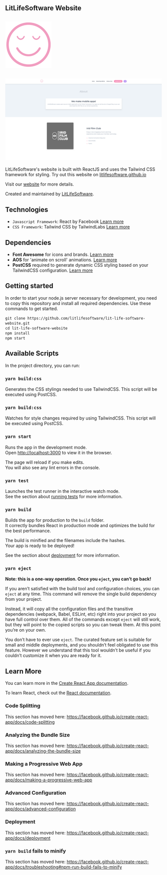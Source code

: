 ## LitLifeSoftware Website
## ![smiley icon](src/assets/img/smiley-icon-512px-1.png "Website Icon")
## ![Screenshot](src/assets/screenshots/LitLife_Website_Screenshot.png "Screenshot")

LitLifeSoftware's website is built with ReactJS and uses the Tailwind CSS framework for styling. Try out this website on [litlifesoftware.github.io](https://litlifesoftware.github.io)

Visit our [website](https://litlifesoftware.github.io) for more details.

Created and maintained by [LitLifeSoftware](https://litlifesoftware.github.io/).

## Technologies

- ``Javascript Framework``: React by Facebook [Learn more](http://localhost:3000)
- ``CSS Framework``: Tailwind CSS by TailwindLabs [Learn more](https://github.com/tailwindlabs/tailwindcss)

## Dependencies

- **Font Awesome** for icons and brands. [Learn more](https://www.npmjs.com/package/font-awesome)
- **AOS** for 'animate on scroll' animations. [Learn more](https://www.npmjs.com/package/aos)
- **PostCSS** required to generate dynamic CSS styling based on your TailwindCSS configuration. [Learn more](https://www.npmjs.com/package/postcss)

## Getting started

In order to start your node.js server necessary for development, you need to
copy this repository and install all required dependencies. Use these
commands to get started.

```
git clone https://github.com/litlifesoftware/lit-life-software-website.git
cd lit-life-software-website
npm install
npm start
```

## Available Scripts

In the project directory, you can run:

### `yarn build:css`

Generates the CSS stylings needed to use TailwindCSS. This script will be executed using PostCSS.

### `yarn build:css`

Watches for style changes required by using TailwindCSS. This script will be executed using PostCSS.

### `yarn start`

Runs the app in the development mode.<br />
Open [http://localhost:3000](http://localhost:3000) to view it in the browser.

The page will reload if you make edits.<br />
You will also see any lint errors in the console.

### `yarn test`

Launches the test runner in the interactive watch mode.<br />
See the section about [running tests](https://facebook.github.io/create-react-app/docs/running-tests) for more information.

### `yarn build`

Builds the app for production to the `build` folder.<br />
It correctly bundles React in production mode and optimizes the build for the best performance.

The build is minified and the filenames include the hashes.<br />
Your app is ready to be deployed!

See the section about [deployment](https://facebook.github.io/create-react-app/docs/deployment) for more information.

### `yarn eject`

**Note: this is a one-way operation. Once you `eject`, you can’t go back!**

If you aren’t satisfied with the build tool and configuration choices, you can `eject` at any time. This command will remove the single build dependency from your project.

Instead, it will copy all the configuration files and the transitive dependencies (webpack, Babel, ESLint, etc) right into your project so you have full control over them. All of the commands except `eject` will still work, but they will point to the copied scripts so you can tweak them. At this point you’re on your own.

You don’t have to ever use `eject`. The curated feature set is suitable for small and middle deployments, and you shouldn’t feel obligated to use this feature. However we understand that this tool wouldn’t be useful if you couldn’t customize it when you are ready for it.

## Learn More

You can learn more in the [Create React App documentation](https://facebook.github.io/create-react-app/docs/getting-started).

To learn React, check out the [React documentation](https://reactjs.org/).

### Code Splitting

This section has moved here: https://facebook.github.io/create-react-app/docs/code-splitting

### Analyzing the Bundle Size

This section has moved here: https://facebook.github.io/create-react-app/docs/analyzing-the-bundle-size

### Making a Progressive Web App

This section has moved here: https://facebook.github.io/create-react-app/docs/making-a-progressive-web-app

### Advanced Configuration

This section has moved here: https://facebook.github.io/create-react-app/docs/advanced-configuration

### Deployment

This section has moved here: https://facebook.github.io/create-react-app/docs/deployment

### `yarn build` fails to minify

This section has moved here: https://facebook.github.io/create-react-app/docs/troubleshooting#npm-run-build-fails-to-minify
